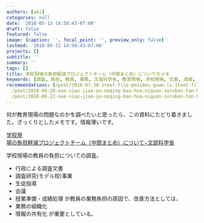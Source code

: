 ```yaml
---
authors: [aki]
categories: null
date: '2010-05-12 14:58:43-07:00'
draft: false
featured: false
image: {caption: '', focal_point: '', preview_only: false}
lastmod: '2010-05-12 14:58:43-07:00'
projects: []
subtitle: ''
summary: ''
tags: []
title: 学校現場の負担軽減プロジェクトチーム（中間まとめ）についてのメモ
keywords: [調査, 負担, 教員, 業務, 文部科学省, 教育現場, 学校現場, 文書, 成績, 情報]
recommendations: [/post/2010-07-20-1text-file-pezimei-guan-li-1text-filetositedaunrodoke/,
  /post/2010-04-20-xue-xiao-jiao-yu-noqing-bao-hua-niguan-suruken-tan-hui-noraibupei-xin-gaxing-warerusoudesu-qing-bao-hua-tojiao-yu/,
  /post/2010-06-22-xue-xiao-jiao-yu-noqing-bao-hua-niguan-suruken-tan-hui-di-6hui-nomemo-number-johokon/]
---
```


何が教育現場の問題なのかを調べたいと思ったら、この資料にたどり着きました。ざっくりとしたメモです。情報薄いです。

[ 学校現  
場の負担軽減プロジェクトチーム（中間まとめ）について−文部科学省](http://www.mext.go.jp/b_menu/houdou/19/12/07121813.htm)

学校現場の教員の負担についての調査。

- 行政による調査文書
- 調査研究(モデル校)事業
- 生徒指導
- 会議
- 授業準備・成績処理
が教員の業務負担の原因で、改善方法としては、
- 業務の組織化
- 情報の共有化
が重要としている。